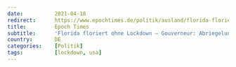 ```yaml
---
date:          2021-04-18
redirect:      https://www.epochtimes.de/politik/ausland/florida-floriert-ohne-lockdown-gouverneur-abriegelungen-sind-ein-riesenfehler-a3494732.html
title:         Epoch Times
subtitle:      'Florida floriert ohne Lockdown – Gouverneur: Abriegelungen sind ein „Riesenfehler“'
country:       DE
categories:    [Politik]
tags:          [lockdown, usa]
---
```

